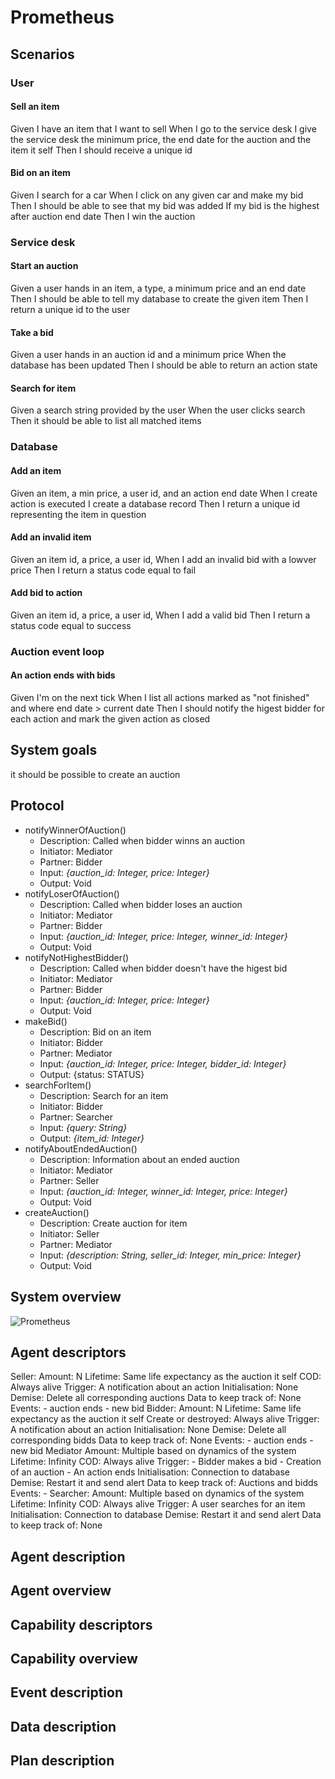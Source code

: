 # Prometheus

## Scenarios

### User

#### Sell an item

Given I have an item that I want to sell
When I go to the service desk I give the service desk
  the minimum price,
  the end date for the auction
  and the item it self
Then I should receive a unique id

#### Bid on an item

Given I search for a car
When I click on any given car and make my bid
Then I should be able to see that my bid was added
If my bid is the highest after auction end date
Then I win the auction

### Service desk

#### Start an auction

Given a user hands in 
  an item,
  a type,
  a minimum price
  and an end date
Then I should be able to tell my database to create the given item
Then I return a unique id to the user

#### Take a bid

Given a user hands in 
  an auction id
  and a minimum price
When the database has been updated
Then I should be able to return an action state

#### Search for item

Given a search string provided by the user
When the user clicks search
Then it should be able to list all matched items

### Database

#### Add an item

Given 
  an item,
  a min price,
  a user id,
  and an action end date
When I create action is executed I create a database record
Then I return a unique id representing the item in question

#### Add an invalid item

Given 
  an item id,
  a price,
  a user id,
When I add an invalid bid with a lowver price
Then I return a status code equal to fail

#### Add bid to action

Given 
  an item id,
  a price,
  a user id,
When I add a valid bid
Then I return a status code equal to success

### Auction event loop

#### An action ends with bids

Given I'm on the next tick
When I list all actions 
  marked as "not finished"
  and where end date > current date
Then I should 
  notify the higest bidder for each action
  and mark the given action as closed

## System goals

it should be possible to create an auction

## Protocol

- notifyWinnerOfAuction()
  - Description: Called when bidder winns an auction
  - Initiator: Mediator
  - Partner: Bidder
  - Input: *{auction_id: Integer, price: Integer}*
  - Output: Void
- notifyLoserOfAuction()
  - Description: Called when bidder loses an auction
  - Initiator: Mediator
  - Partner: Bidder
  - Input: *{auction_id: Integer, price: Integer, winner_id: Integer}*
  - Output: Void
- notifyNotHighestBidder()
  - Description: Called when bidder doesn't have the higest bid
  - Initiator: Mediator
  - Partner: Bidder
  - Input: *{auction_id: Integer, price: Integer}*
  - Output: Void
- makeBid()
  - Description: Bid on an item
  - Initiator: Bidder
  - Partner: Mediator
  - Input: *{auction_id: Integer, price: Integer, bidder_id: Integer}*
  - Output: {status: STATUS}
- searchForItem()
  - Description: Search for an item
  - Initiator: Bidder
  - Partner: Searcher
  - Input: *{query: String}*
  - Output: *{item_id: Integer}*
- notifyAboutEndedAuction()
  - Description: Information about an ended auction
  - Initiator: Mediator
  - Partner: Seller
  - Input: *{auction_id: Integer, winner_id: Integer, price: Integer}*
  - Output: Void
- createAuction()
  - Description: Create auction for item
  - Initiator: Seller
  - Partner: Mediator
  - Input: *{description: String, seller_id: Integer, min_price: Integer}*
  - Output: Void

## System overview

![Prometheus](prometheus.png)

## Agent descriptors

Seller:
  Amount: N
  Lifetime: Same life expectancy as the auction it self
  COD: Always alive
  Trigger: A notification about an action
  Initialisation: None
  Demise: Delete all corresponding auctions
  Data to keep track of: None
  Events:
    - auction ends
    - new bid
Bidder:
  Amount: N
  Lifetime: Same life expectancy as the auction it self
  Create or destroyed: Always alive
  Trigger: A notification about an action
  Initialisation: None
  Demise: Delete all corresponding bidds
  Data to keep track of: None
  Events:
    - auction ends
    - new bid
Mediator
  Amount: Multiple based on dynamics of the system
  Lifetime: Infinity
  COD: Always alive
  Trigger: 
    - Bidder makes a bid
    - Creation of an auction
    - An action ends
  Initialisation: Connection to database
  Demise: Restart it and send alert
  Data to keep track of: Auctions and bidds
  Events:
    - 
Searcher:
  Amount: Multiple based on dynamics of the system
  Lifetime: Infinity
  COD: Always alive
  Trigger: A user searches for an item
  Initialisation: Connection to database
  Demise: Restart it and send alert
  Data to keep track of: None

## Agent description

## Agent overview

## Capability descriptors

## Capability overview

## Event description

## Data description

## Plan description